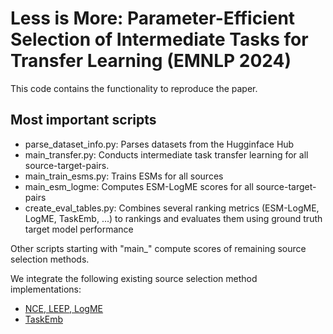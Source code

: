 # Less is More: Parameter-Efficient Selection of Intermediate Tasks for Transfer Learning (EMNLP 2024)

This code contains the functionality to reproduce the paper.

## Most important scripts
- parse_dataset_info.py: Parses datasets from the Hugginface Hub
- main_transfer.py: Conducts intermediate task transfer learning for all source-target-pairs.
- main_train_esms.py: Trains ESMs for all sources
- main_esm_logme: Computes ESM-LogME scores for all source-target-pairs
- create_eval_tables.py: Combines several ranking metrics (ESM-LogME, LogME, TaskEmb, ...) to rankings
and evaluates them using ground truth target model performance

Other scripts starting with "main_" compute scores of remaining source selection methods.

We integrate the following existing source selection method implementations:
* [NCE, LEEP, LogME](https://github.com/thuml/LogME)
* [TaskEmb](https://github.com/tuvuumass/task-transferability)